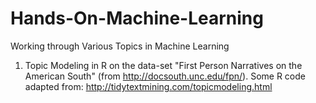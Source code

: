 # Hands-On-Machine-Learning
Working through Various Topics in Machine Learning
 
1. Topic Modeling in R on the data-set "First Person Narratives on the American South" (from http://docsouth.unc.edu/fpn/). Some R code adapted from: http://tidytextmining.com/topicmodeling.html


